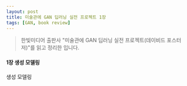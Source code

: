 ```yaml
---
layout: post
title: 미술관에 GAN 딥러닝 실전 프로젝트 1장
tags: [GAN, book review]
---
```


> 한빛미디어 출판사 "미술관에 GAN 딥러닝 실전 프로젝트(데이비드 포스터 저)"를 읽고 정리한 입니다.


#### 1장 생성 모델링

생성 모델링

